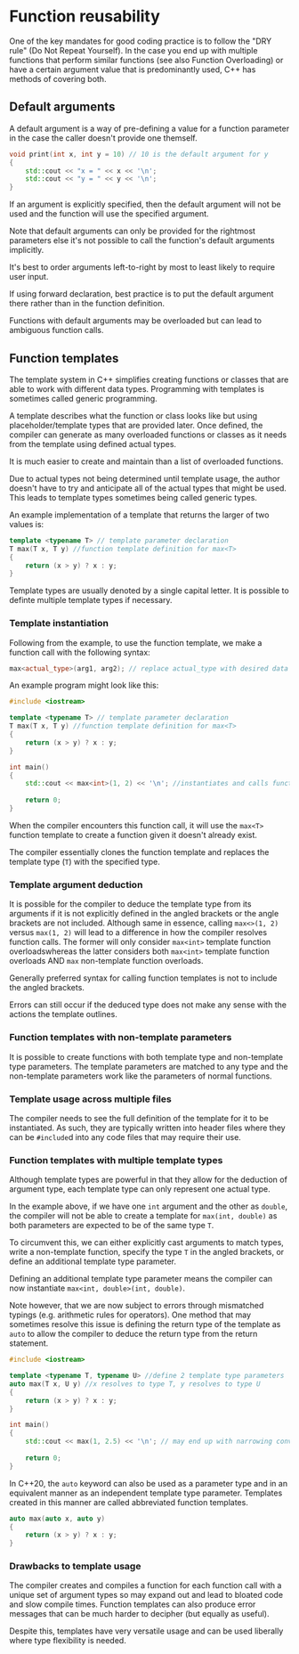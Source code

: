 # Function reusability

One of the key mandates for good coding practice is to follow the "DRY rule" (Do Not Repeat Yourself).
In the case you end up with multiple functions that perform similar functions (see also Function Overloading) or have a certain argument value that is predominantly used, C++ has methods of covering both.

## Default arguments

A default argument is a way of pre-defining a value for a function parameter in the case the caller doesn't provide one themself.

```cpp
void print(int x, int y = 10) // 10 is the default argument for y
{
    std::cout << "x = " << x << '\n';
    std::cout << "y = " << y << '\n';
}
```

If an argument is explicitly specified, then the default argument will not be used and the function will use the specified argument.

Note that default arguments can only be provided for the rightmost parameters else it's not possible to call the function's default arguments implicitly.

It's best to order arguments left-to-right by most to least likely to require user input.

If using forward declaration, best practice is to put the default argument there rather than in the function definition.

Functions with default arguments may be overloaded but can lead to ambiguous function calls.

## Function templates

The template system in C++ simplifies creating functions or classes that are able to work with different data types.
Programming with templates is sometimes called generic programming.

A template describes what the function or class looks like but using placeholder/template types that are provided later.
Once defined, the compiler can generate as many overloaded functions or classes as it needs from the template using defined actual types.

It is much easier to create and maintain than a list of overloaded functions.

Due to actual types not being determined until template usage, the author doesn't have to try and anticipate all of the actual types that might be used.
This leads to template types sometimes being called generic types.

An  example implementation of a template that returns the larger of two values is:

```cpp
template <typename T> // template parameter declaration
T max(T x, T y) //function template definition for max<T>
{
    return (x > y) ? x : y;
}
```

Template types are usually denoted by a single capital letter.
It is possible to definte multiple template types if necessary.

### Template instantiation

Following from the example, to use the function template, we make a function call with the following syntax:

```cpp
max<actual_type>(arg1, arg2); // replace actual_type with desired data type
```

An example program might look like this:

```cpp
#include <iostream>

template <typename T> // template parameter declaration
T max(T x, T y) //function template definition for max<T>
{
    return (x > y) ? x : y;
}

int main()
{
    std::cout << max<int>(1, 2) << '\n'; //instantiates and calls function max<int>(int, int)
    
    return 0;
}
```

When the compiler encounters this function call, it will use the `max<T>` function template to create a function given it doesn't already exist.

The compiler essentially clones the function template and replaces the template type (`T`) with the specified type.
 
### Template argument deduction

It is possible for the compiler to deduce the template type from its arguments if it is not explicitly defined in the angled brackets or the angle brackets are not included.
Although same in essence, calling `max<>(1, 2)` versus `max(1, 2)` will lead to a difference in how the compiler resolves function calls.
The former will only consider `max<int>` template function overloadswhereas the latter considers both `max<int>` template function overloads AND `max` non-template function overloads.

Generally preferred syntax for calling function templates is not to include the angled brackets.

Errors can still occur if the deduced type does not make any sense with the actions the template outlines.

### Function templates with non-template parameters

It is possible to create functions with both template type and non-template type parameters.
The template parameters are matched to any type and the non-template parameters work like the parameters of normal functions.

### Template usage across multiple files

The compiler needs to see the full definition of the template for it to be instantiated.
As such, they are typically written into header files where they can be `#include`d into any code files that may require their use.

### Function templates with multiple template types

Although template types are powerful in that they allow for the deduction of argument type, each template type can only represent one actual type.

In the example above, if we have one `int` argument and the other as `double`, the compiler will not be able to create a template for `max(int, double)` as both parameters are expected to be of the same type `T`.

To circumvent this, we can either explicitly cast arguments to match types, write a non-template function, specify the type `T` in the angled brackets, or define an additional template type parameter.

Defining an additional template type parameter means the compiler can now instantiate `max<int, double>(int, double)`.

Note however, that we are now subject to errors through mismatched typings (e.g. arithmetic rules for operators).
One method that may sometimes resolve this issue is defining the return type of the template as `auto` to allow the compiler to deduce the return type from the return statement.

```cpp
#include <iostream>

template <typename T, typename U> //define 2 template type parameters
auto max(T x, U y) //x resolves to type T, y resolves to type U
{
    return (x > y) ? x : y; 
}

int main()
{
    std::cout << max(1, 2.5) << '\n'; // may end up with narrowing conversion problem 
    
    return 0;
}
```

In C++20, the `auto` keyword can also be used as a parameter type and in an equivalent manner as an independent template type parameter.
Templates created in this manner are called abbreviated function templates.

```cpp
auto max(auto x, auto y) 
{
    return (x > y) ? x : y; 
}
```

### Drawbacks to template usage

The compiler creates and compiles a function for each function call with a unique set of argument types so may expand out and lead to bloated code and slow compile times.
Function templates can also produce error messages that can be much harder to decipher (but equally as useful).

Despite this, templates have very versatile usage and can be used liberally where type flexibility is needed.
